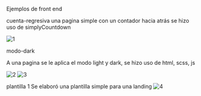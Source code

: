  Ejemplos de front end
 
 cuenta-regresiva una pagina simple con un contador hacia atrás se hizo uso de simplyCountdown
 
 ![1](https://user-images.githubusercontent.com/11398322/118202273-2c96d380-b41f-11eb-9b74-8d615b38495d.PNG)

 
 modo-dark
 
A una pagina se le aplica el modo light y dark, se hizo uso de html, scss, js
 
![2](https://user-images.githubusercontent.com/11398322/118202365-65cf4380-b41f-11eb-9dee-76b7392556de.PNG)
![3](https://user-images.githubusercontent.com/11398322/118202369-6667da00-b41f-11eb-8d82-8f132e6d241b.PNG)

 plantilla 1
 Se elaboró una plantilla simple para una landing
 ![4](https://user-images.githubusercontent.com/11398322/118202380-6e277e80-b41f-11eb-98fb-81a58990d132.PNG)
